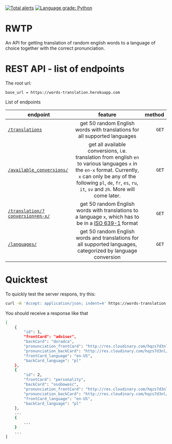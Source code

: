 [![Total alerts](https://img.shields.io/lgtm/alerts/g/mgierada/words_translation.svg?logo=lgtm&logoWidth=18)](https://lgtm.com/projects/g/mgierada/RWTP/alerts/)
[![Language grade: Python](https://img.shields.io/lgtm/grade/python/g/mgierada/RWTP.svg?logo=lgtm&logoWidth=18)](https://lgtm.com/projects/g/mgierada/RWTP/context:python)

# RWTP

An API for getting translation of random english words to a language of choice together with the correct pronunciation.

# REST API - list of endpoints

The root url:

`base_url = https://words-translation.herokuapp.com`

List of endpoints

| endpoint                                                                                                  |                                                                                                                  feature                                                                                                                  | method |
| --------------------------------------------------------------------------------------------------------- | :---------------------------------------------------------------------------------------------------------------------------------------------------------------------------------------------------------------------------------------: | -----: |
| [`/translations`](https://words-translation.herokuapp.com/translations/)                                  |                                                                                 get 50 random English words with translations for all supported languages                                                                                 |  `GET` |
| [`/available_conversions/`](https://words-translation.herokuapp.com/available_conversions/)               | get all available conversions, i.e. translation from english `en` to various languages `x` in the `en-x` format. Currently, `x` can only be any of the following `pl`, `de`, `fr`, `es`, `ru`, `it`, `sv` and `zh`. More will come later. |  `GET` |
| [`/translation/?conversion=en-x/`](https://words-translation.herokuapp.com/translation/?conversion=en-pl) |                                      get 50 random English words with translations to a language `x`, which has to be in a [ISO 639-1](https://en.wikipedia.org/wiki/List_of_ISO_639-1_codes) format                                      |  `GET` |
| [`/languages/`](http://127.0.0.1:8000/language/)                                                          |                                                               get 50 random English words and translations for all supported languages, categorized by language conversion                                                                |  `GET` |

# Quicktest

To quickly test the server respons, try this:

````bash
curl -H 'Accept: application/json; indent=4' https://words-translation.herokuapp.com/translations/```
````

You should receive a response like that

```bash
[
    {
        "id": 1,
        "frontCard": "adviser",
        "backCard": "doradca",
        "pronunciation_frontCard": "http://res.cloudinary.com/hqzs7d3nl/raw/upload/v1625904765/en-US/adviser.mp3",
        "pronunciation_backCard": "http://res.cloudinary.com/hqzs7d3nl/raw/upload/v1625904766/pl/doradca.mp3",
        "frontCard_language": "en-US",
        "backCard_language": "pl"
    },
    {
        "id": 2,
        "frontCard": "personality",
        "backCard": "osobowość",
        "pronunciation_frontCard": "http://res.cloudinary.com/hqzs7d3nl/raw/upload/v1625904767/en-US/personality.mp3",
        "pronunciation_backCard": "http://res.cloudinary.com/hqzs7d3nl/raw/upload/v1625904768/pl/osobowo%C5%9B%C4%87.mp3",
        "frontCard_language": "en-US",
        "backCard_language": "pl"
    },
    ...
    {
        ...
    }
    ...
]
```
